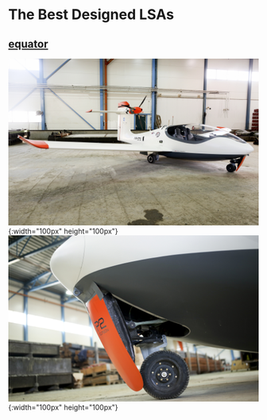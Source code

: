 # The Best Designed LSAs #
## [equator](https://www.equatoraircraft.com/) ##
![equator](./052A4065m.jpg){:width="100px" height="100px"}
![equator](https://github.com/chaosign/LEAP/blob/master/similar_lsa/052A4205m.jpg){:width="100px" height="100px"}
